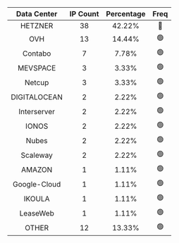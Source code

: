 | Data Center | IP Count | Percentage | Freq |
|:------------:|:--------:|:-----------:|:-----:|
| HETZNER | 38 | 42.22% | 🔴 |
| OVH | 13 | 14.44% | 🟢 |
| Contabo | 7 | 7.78% | 🟢 |
| MEVSPACE | 3 | 3.33% | 🟢 |
| Netcup | 3 | 3.33% | 🟢 |
| DIGITALOCEAN | 2 | 2.22% | 🟢 |
| Interserver | 2 | 2.22% | 🟢 |
| IONOS | 2 | 2.22% | 🟢 |
| Nubes | 2 | 2.22% | 🟢 |
| Scaleway | 2 | 2.22% | 🟢 |
| AMAZON | 1 | 1.11% | 🟢 |
| Google-Cloud | 1 | 1.11% | 🟢 |
| IKOULA | 1 | 1.11% | 🟢 |
| LeaseWeb | 1 | 1.11% | 🟢 |
| OTHER | 12 | 13.33% | 🟢 |